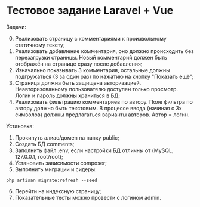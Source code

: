 # Тестовое задание Laravel + Vue

Задачи:

0. Реализовать страницу с комментариями к произвольному статичному тексту;
1. Реализовать добавление комментария, оно должно происходить без перезагрузки страницы. Новый комментарий должен быть отображён на странице сразу после добавления;
2. Изначально показывать 3 комментария, остальные должны подгружаться (3 за один раз) по нажатию на кнопку "Показать ещё";
3. Страница должна быть защищена авторизацией. Неавторизованному пользователю доступен только просмотр. Логин и пароль должны храниться в БД;
4. Реализовать фильтрацию комментариев по автору. Поле фильтра по автору должно быть текстовым. В процессе ввода (начиная с 3х символов) должны предлагаться варианты авторов. Автор = логин.


Установка:

1. Прокинуть алиас/домен на папку public;
2. Создать БД comments;
3. Заполнить файл .env, если настройки БД отличны от (MySQL, 127.0.0.1, root/root);
4. Установить зависимости composer;
5. Выполнить миграции и сидеры:
```
php artisan migrate:refresh --seed
```
6. Перейти на индексную страницу;
7. Показательные тесты можно провести с логином admin.
